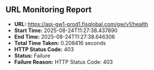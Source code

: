 ## URL Monitoring Report

- **URL:** https://api-gw1-prod1.fisglobal.com/gw/v1/health
- **Start Time:** 2025-08-24T11:27:38.437890
- **End Time:** 2025-08-24T11:27:38.646306
- **Total Time Taken:** 0.208416 seconds
- **HTTP Status Code:** 403
- **Status:** Failure
- **Failure Reason:** HTTP Status Code: 403
